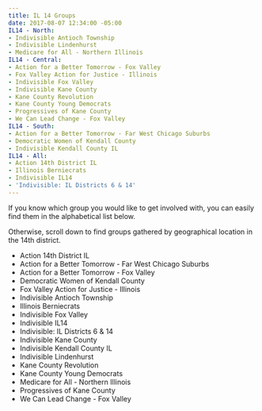 ```yaml
---
title: IL 14 Groups
date: 2017-08-07 12:34:00 -05:00
IL14 - North:
- Indivisible Antioch Township
- Indivisible Lindenhurst
- Medicare for All - Northern Illinois
IL14 - Central:
- Action for a Better Tomorrow - Fox Valley
- Fox Valley Action for Justice - Illinois
- Indivisible Fox Valley
- Indivisible Kane County
- Kane County Revolution
- Kane County Young Democrats
- Progressives of Kane County
- We Can Lead Change - Fox Valley
IL14 - South:
- Action for a Better Tomorrow - Far West Chicago Suburbs
- Democratic Women of Kendall County
- Indivisible Kendall County IL
IL14 - All:
- Action 14th District IL
- Illinois Berniecrats
- Indivisible IL14
- 'Indivisible: IL Districts 6 & 14'
---
```


If you know which group you would like to get involved with, you can easily find them in the alphabetical list below. 

Otherwise, scroll down to find groups gathered by geographical location in the 14th district.

* Action 14th District IL
* Action for a Better Tomorrow - Far West Chicago Suburbs
* Action for a Better Tomorrow - Fox Valley
* Democratic Women of Kendall County
* Fox Valley Action for Justice - Illinois
* Indivisible Antioch Township
* Illinois Berniecrats
* Indivisible Fox Valley
* Indivisible IL14
* Indivisible: IL Districts 6 & 14
* Indivisible Kane County
* Indivisible Kendall County IL
* Indivisible Lindenhurst
* Kane County Revolution
* Kane County Young Democrats
* Medicare for All - Northern Illinois
* Progressives of Kane County
* We Can Lead Change - Fox Valley